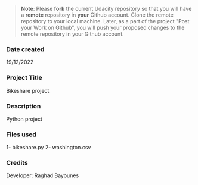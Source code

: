 >**Note**: Please **fork** the current Udacity repository so that you will have a **remote** repository in **your** Github account. Clone the remote repository to your local machine. Later, as a part of the project "Post your Work on Github", you will push your proposed changes to the remote repository in your Github account.

### Date created
19/12/2022
### Project Title
Bikeshare project

### Description
Python project

### Files used
1- bikeshare.py
2- washington.csv 

### Credits
Developer: Raghad Bayounes
